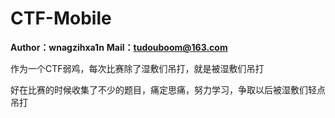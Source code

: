 # CTF-Mobile

**Author：wnagzihxa1n**
**Mail：tudouboom@163.com**

作为一个CTF弱鸡，每次比赛除了湿敷们吊打，就是被湿敷们吊打

好在比赛的时候收集了不少的题目，痛定思痛，努力学习，争取以后被湿敷们轻点吊打